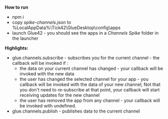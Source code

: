 **How to run**
* npm i
* copy *spike-channels.json* to %LocalAppData%\Tick42\GlueDesktop\config\apps 
* launch Glue42 - you should see the apps in a *Channels Spike* folder in the launcher

**Highlights:**
*  glue.channels.subscribe - subscribes you for the current channel - the callback will be invoked if :
    * the data on your current channel has changed - your callback will be invoked with the new data
    * the user has changed the selected channel for your app - you callback will be invoked with the data of your new channel; Not that you don't need to re-subscribe at that point, your callback will start receiving updates for the new channel
    * the user has removed the app from any channel - your callback will be invoked with undefined.
* glue.channels.publish - publishes data to the current channel
